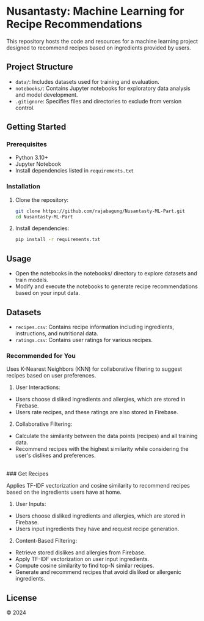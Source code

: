 # Nusantasty: Machine Learning for Recipe Recommendations

This repository hosts the code and resources for a machine learning project designed to recommend recipes based on ingredients provided by users.

## Project Structure

- `data/`: Includes datasets used for training and evaluation.
- `notebooks/`: Contains Jupyter notebooks for exploratory data analysis and model development.
- `.gitignore`: Specifies files and directories to exclude from version control.

## Getting Started

### Prerequisites

- Python 3.10+
- Jupyter Notebook
- Install dependencies listed in `requirements.txt`

### Installation

1. Clone the repository:
   ```bash
   git clone https://github.com/rajabagung/Nusantasty-ML-Part.git
   cd Nusantasty-ML-Part
   ```

2. Install dependencies:
   ```bash
   pip install -r requirements.txt
   ```

## Usage

- Open the notebooks in the notebooks/ directory to explore datasets and train models.
- Modify and execute the notebooks to generate recipe recommendations based on your input data.
  
## Datasets

- `recipes.csv`: Contains recipe information including ingredients, instructions, and nutritional data.
- `ratings.csv`: Contains user ratings for various recipes.

### Recommended for You

Uses K-Nearest Neighbors (KNN) for collaborative filtering to suggest recipes based on user preferences.

1. User Interactions:

- Users choose disliked ingredients and allergies, which are stored in Firebase.
- Users rate recipes, and these ratings are also stored in Firebase.

2. Collaborative Filtering:

- Calculate the similarity between the data points (recipes) and all training data.
- Recommend recipes with the highest similarity while considering the user's dislikes and preferences.

<br>
### Get Recipes

Applies TF-IDF vectorization and cosine similarity to recommend recipes based on the ingredients users have at home.

1. User Inputs:

- Users choose disliked ingredients and allergies, which are stored in Firebase.
- Users input ingredients they have and request recipe generation.

2. Content-Based Filtering:

- Retrieve stored dislikes and allergies from Firebase.
- Apply TF-IDF vectorization on user input ingredients.
- Compute cosine similarity to find top-N similar recipes.
- Generate and recommend recipes that avoid disliked or allergenic ingredients.

## License

© 2024
